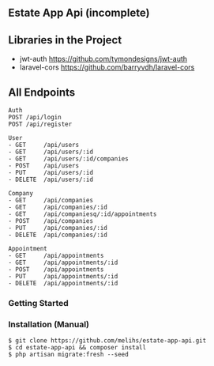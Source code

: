 
## Estate App Api (incomplete)

## Libraries in the Project
- jwt-auth https://github.com/tymondesigns/jwt-auth
- laravel-cors https://github.com/barryvdh/laravel-cors

## All Endpoints
```
Auth
POST /api/login
POST /api/register

User
- GET     /api/users
- GET     /api/users/:id
- GET     /api/users/:id/companies
- POST    /api/users
- PUT     /api/users/:id
- DELETE  /api/users/:id

Company
- GET     /api/companies
- GET     /api/companies/:id
- GET     /api/companiesq/:id/appointments
- POST    /api/companies
- PUT     /api/companies/:id
- DELETE  /api/companies/:id

Appointment
- GET     /api/appointments
- GET     /api/appointments/:id
- POST    /api/appointments
- PUT     /api/appointments/:id
- DELETE  /api/appointments/:id

```

### Getting Started

### Installation (Manual)
```console
$ git clone https://github.com/melihs/estate-app-api.git    
$ cd estate-app-api && composer install
$ php artisan migrate:fresh --seed

```

